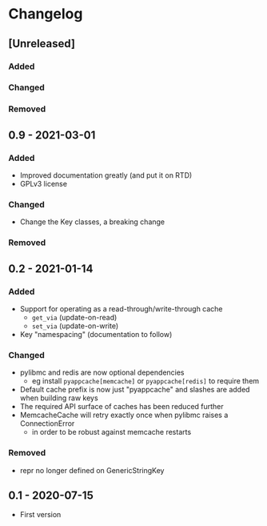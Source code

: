 # Changelog

## [Unreleased]

### Added
### Changed
### Removed

## 0.9 - 2021-03-01

### Added

- Improved documentation greatly (and put it on RTD)
- GPLv3 license

### Changed

- Change the Key classes, a breaking change

### Removed

## 0.2 - 2021-01-14

### Added
- Support for operating as a read-through/write-through cache
  - `get_via` (update-on-read)
  - `set_via` (update-on-write)
- Key "namespacing" (documentation to follow)

### Changed
- pylibmc and redis are now optional dependencies
  - eg install `pyappcache[memcache]` or `pyappcache[redis]` to require them
- Default cache prefix is now just "pyappcache" and slashes are added when building raw keys
- The required API surface of caches has been reduced further
- MemcacheCache will retry exactly once when pylibmc raises a ConnectionError
  - in order to be robust against memcache restarts

### Removed
- repr no longer defined on GenericStringKey

## 0.1 - 2020-07-15

- First version
